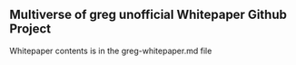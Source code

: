 ## Multiverse of greg unofficial Whitepaper Github Project

Whitepaper contents is in the greg-whitepaper.md file
